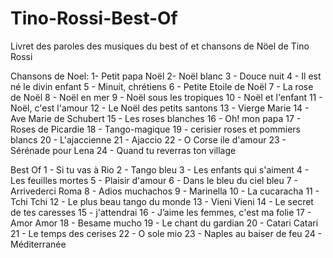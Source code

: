 # Tino-Rossi-Best-Of
Livret des paroles des musiques du best of et chansons de Nöel de Tino Rossi 

Chansons de Noel:
1- Petit papa Noël
2- Noël blanc
3 - Douce nuit
4 - Il est né le divin enfant
5 - Minuit, chrétiens
6 - Petite Etoile de Noël
7 - La rose de Noël
8 - Noël en mer
9 - Noël sous les tropiques
10 - Noël et l'enfant
11 - Noël, c'est l'amour
12 - Le Noël des petits santons
13 - Vierge Marie
14 - Ave Marie de Schubert
15 - Les roses blanches
16 - Oh! mon papa
17 - Roses de Picardie
18 - Tango-magique
19 - cerisier roses et pommiers blancs
20 - L'ajaccienne
21 - Ajaccio
22 - O Corse ile d'amour
23 - Sérénade pour Lena
24 - Quand tu reverras ton village

Best Of
1 - Si tu vas à Rio
2 - Tango bleu
3 - Les enfants qui s'aiment
4 - Les feuilles mortes
5 - Plaisir d'amour
6 - Dans le bleu du ciel bleu
7 - Arrivederci Roma
8 - Adios muchachos
9 - Marinella
10 - La cucaracha
11 - Tchi Tchi
12 - Le plus beau tango du monde
13 - Vieni Vieni
14 - Le secret de tes caresses
15 - j'attendrai
16 - J’aime les femmes, c'est ma folie
17 - Amor Amor
18 - Besame mucho
19 - Le chant du gardian
20 - Catari Catari
21 - Le temps des cerises
22 - O sole mio
23 - Naples au baiser de feu
24 - Méditerranée
